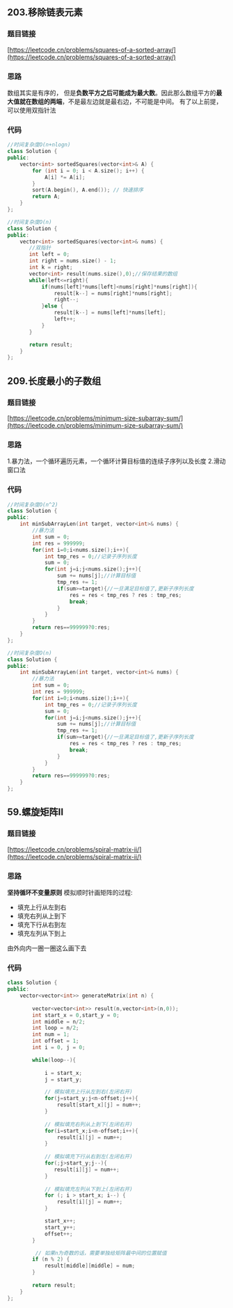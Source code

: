 ##  203.移除链表元素
### 题目链接
[https://leetcode.cn/problems/squares-of-a-sorted-array/](https://leetcode.cn/problems/squares-of-a-sorted-array/)
### 思路
数组其实是有序的， 但是**负数平方之后可能成为最大数**。因此那么数组平方的**最大值就在数组的两端**，不是最左边就是最右边，不可能是中间。
有了以上前提，可以使用双指针法
### 代码
```cpp
//时间复杂度O(n+nlogn)
class Solution {
public:
    vector<int> sortedSquares(vector<int>& A) {
        for (int i = 0; i < A.size(); i++) {
            A[i] *= A[i];
        }
        sort(A.begin(), A.end()); // 快速排序
        return A;
    }
};
```
```cpp
//时间复杂度O(n)
class Solution {
public:
    vector<int> sortedSquares(vector<int>& nums) {
       //双指针
       int left = 0; 
       int right = nums.size() - 1;
       int k = right;
       vector<int> result(nums.size(),0);//保存结果的数组
       while(left<=right){
           if(nums[left]*nums[left]<nums[right]*nums[right]){
               result[k--] = nums[right]*nums[right];
               right--;
           }else {
               result[k--] = nums[left]*nums[left];
               left++;
           }
       }

       return result;
    }
};
```
## 209.长度最小的子数组 
### 题目链接
[https://leetcode.cn/problems/minimum-size-subarray-sum/](https://leetcode.cn/problems/minimum-size-subarray-sum/)
### 思路
1.暴力法，一个循环遍历元素，一个循环计算目标值的连续子序列以及长度
2.滑动窗口法
### 代码
```cpp
//时间复杂度O(n^2)
class Solution {
public:
    int minSubArrayLen(int target, vector<int>& nums) {
        //暴力法
        int sum = 0;
        int res = 999999;
        for(int i=0;i<nums.size();i++){
            int tmp_res = 0;//记录子序列长度
            sum = 0;
            for(int j=i;j<nums.size();j++){
                sum += nums[j];//计算目标值
                tmp_res += 1;
                if(sum>=target){//一旦满足目标值了,更新子序列长度
                    res = res < tmp_res ? res : tmp_res;
                    break;
                }     
            }
        }
        return res==999999?0:res;
    }
};
```
```cpp
//时间复杂度O(n)
class Solution {
public:
    int minSubArrayLen(int target, vector<int>& nums) {
        //暴力法
        int sum = 0;
        int res = 999999;
        for(int i=0;i<nums.size();i++){
            int tmp_res = 0;//记录子序列长度
            sum = 0;
            for(int j=i;j<nums.size();j++){
                sum += nums[j];//计算目标值
                tmp_res += 1;
                if(sum>=target){//一旦满足目标值了,更新子序列长度
                    res = res < tmp_res ? res : tmp_res;
                    break;
                }     
            }
        }
        return res==999999?0:res;
    }
};
```
## 59.螺旋矩阵II
### 题目链接
[https://leetcode.cn/problems/spiral-matrix-ii/](https://leetcode.cn/problems/spiral-matrix-ii/)
### 思路
**坚持循环不变量原则**
模拟顺时针画矩阵的过程:

- 填充上行从左到右
- 填充右列从上到下
- 填充下行从右到左
- 填充左列从下到上

由外向内一圈一圈这么画下去
### 代码
```cpp
class Solution {
public:
    vector<vector<int>> generateMatrix(int n) {
          
        vector<vector<int>> result(n,vector<int>(n,0));
        int start_x = 0,start_y = 0;
        int middle = n/2;
        int loop = n/2;
        int num = 1;
        int offset = 1;
        int i = 0, j = 0;

        while(loop--){
            
            i = start_x;
            j = start_y;

            // 模拟填充上行从左到右(左闭右开)
            for(j=start_y;j<n-offset;j++){
                result[start_x][j] = num++;
            }
        
            // 模拟填充右列从上到下(左闭右开)
            for(i=start_x;i<n-offset;i++){
                result[i][j] = num++;
            }
            
            // 模拟填充下行从右到左(左闭右开)
            for(;j>start_y;j--){
               result[i][j] = num++;
            }
            
            // 模拟填充左列从下到上(左闭右开)
            for (; i > start_x; i--) {
                result[i][j] = num++;
            }

            start_x++;
            start_y++;
            offset++;
        }

         // 如果n为奇数的话，需要单独给矩阵最中间的位置赋值
        if (n % 2) {
            result[middle][middle] = num;
        }
    
        return result;
    }
};
```

